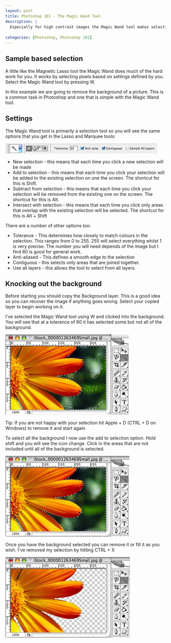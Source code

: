 ```yaml
--- 
layout: post
title: Photoshop 101 - The Magic Wand Tool
description: |
  Especially for high contrast images the Magic Wand tool makes selection simple. A tool for daily use this example shows how to remove a background quickly and easily.

categories: [Photoshop, Photoshop 101]
---
```

## Sample based selection

A little like the Magnetic Lasso tool the Magic Wand does much of the hard work for you. It works by selecting pixels based on settings defined by you. Select the Magic Wand tool by pressing W.

In this example we are going to remove the background of a picture. This is a common task in Photoshop and one that is simple with the Magic Wand tool.

## Settings

The Magic Wand tool is primarily a selection tool so you will see the same options that you get in the Lasso and Marquee tools:

![Magic Wand Settings][1] 

*   New selection - this means that each time you click a new selection will be made
*   Add to selection - this means that each time you click your selection will be added to the existing selection on one the screen. The shortcut for this is Shift.
*   Subtract from selection - this means that each time you click your selection will be removed from the existing one on the screen. The shortcut for this is Alt.
*   Intersect with selection - this means that each time you click only areas that overlap with the existing selection will be selected. The shortcut for this is Alt + Shift

There are a number of other options too:

*   Tolerance - This determines how closely to match colours in the selection. This ranges from 0 to 255. 255 will select everything whilst 1 is very precise. The number you will need depends of the image but I find 60 is good for general work. 
*   Anti-aliased - This defines a smooth edge to the selection
*   Contiguous - this selects only areas that are joined together.
*   Use all layers - this allows the tool to select from all layers.

## Knocking out the background

Before starting you should copy the Background layer. This is a good idea so you can recover the image if anything goes wrong. Select your copied layer to begin working on it. 

I've selected the Magic Wand tool using W and clicked into the background. You will see that at a tolerance of 60 it has selected some but not all of the background.

![Magic Wand Selection][2] 

Tip: If you are not happy with your selection hit Apple + D (CTRL + D on Windows) to remove it and start again.

To select all the background I now use the add to selection option. Hold shift and you will see the icon change. Click in the areas that are not included until all of the background is selected.

![Magic Wand Final Selection][3] 

Once you have the background selected you can remove it or fill it as you wish. I've removed my selection by hitting CTRL + X

![Using the Magic Wand to Remove the Background][4]

 [1]: /images/articles/magic_wand_optoins.jpg "Magic Wand Settings"
 [2]: /images/articles/wand_first_selection.jpg "Magic Wand Selection"
 [3]: /images/articles/wand_final_selection.jpg "Magic Wand Final Selection"
 [4]: /images/articles/wand_no_background.jpg "Using the Magic Wand to Remove the Background"
